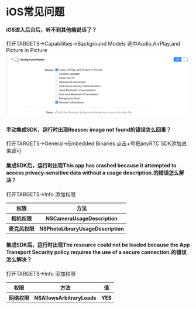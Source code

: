 # iOS常见问题

#### iOS进入后台后，听不到其他端说话了？
打开TARGETS->Capabilities->Background Models 选中Audio,AirPlay,and Picture in Picture
![ios_question_01](/assets/images/ios_question_01.png)

#### 手动集成SDK，运行时出现Reason: image not found的错误怎么回事？
打开TARGETS->General->Embedded Binaries 点击+号把anyRTC SDK添加进来即可

#### 集成SDK后，运行时出现This app has crashed because it attempted to access privacy-sensitive data without a usage description.的错误怎么解决？
打开TARGETS->Info 添加权限
 <table>
      <tr>
       <th>权限</th>
       <th>方法</th>
      </tr>
      <tr>
       <th>相机权限</th>
       <th>NSCameraUsageDescription</th>
      </tr>
      <tr>
       <th>麦克风权限</th>
       <th>NSPhotoLibraryUsageDescription</th>
      </tr>
     </table>

#### 集成SDK后，运行时出现The resource could not be loaded because the App Transport Security policy requires the use of a secure connection.的错误怎么解决？

打开TARGETS->Info 添加权限
 <table>
      <tr>
       <th>权限</th>
       <th>方法</th>
       <th>值</th>
      </tr>
      <tr>
       <th>网络权限</th>
       <th>NSAllowsArbitraryLoads</th>
       <th>YES</th>
      </tr>
     </table>
